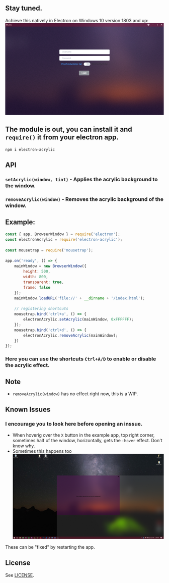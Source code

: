 ## Stay tuned.

[image]: /images/acrylic.png "Acrylic Image"
[windowBug]: /images/windowBug.png "Window Bug"

Achieve this natively in Electron on Windows 10 version 1803 and up:
![Acrylic Background][image]

## The module is out, you can install it and `require()` it from your electron app.
`npm i electron-acrylic`


## API
### `setAcrylic(window, tint)` - Applies the acrylic background to the window.
### `removeAcrylic(window)` - Removes the acrylic background of the window.

## Example: 
```javascript
const { app, BrowserWindow } = require('electron');
const electronAcrylic = require('electron-acrylic');

const mousetrap = require('mousetrap');

app.on('ready', () => {
    mainWindow = new BrowserWindow({
        height: 500,
        width: 800,
        transparent: true,
        frame: false
    });
    mainWindow.loadURL('file://' + __dirname + '/index.html');

    // registering shortcuts
    mousetrap.bind('ctrl+a', () => {
        electronAcrylic.setAcrylic(mainWindow, 0xFFFFFF);
    });
    mousetrap.bind('ctrl+d', () => {
        electronAcrylic.removeAcrylic(mainWindow);
    })
});
```
### Here you can use the shortcuts `Ctrl+A/D` to enable or disable the acrylic effect.

## Note
- `removeAcrylic(window)` has no effect right now, this is a WIP.

## Known Issues
### I encourage you to look here before opening an inssue.

- When hoverig over the `X` button in the example app, top right corner, sometimes half of the window, horizontally, gets the `:hover` effect. Don't know why.
- Sometimes this happens too
  ![Window Bug][windowBug]

These can be "fixed" by restarting the app.

## License

See [LICENSE](LICENSE).